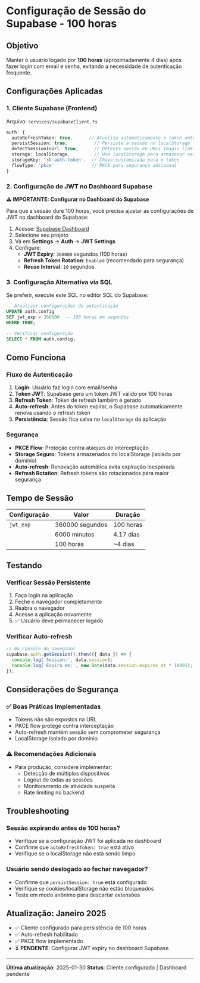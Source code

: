 # Configuração de Sessão do Supabase - 100 horas

## Objetivo
Manter o usuário logado por **100 horas** (aproximadamente 4 dias) após fazer login com email e senha, evitando a necessidade de autenticação frequente.

## Configurações Aplicadas

### 1. Cliente Supabase (Frontend)
Arquivo: `services/supabaseClient.ts`

```typescript
auth: {
  autoRefreshToken: true,      // Atualiza automaticamente o token antes de expirar
  persistSession: true,          // Persiste a sessão no localStorage
  detectSessionInUrl: true,      // Detecta sessão em URLs (magic links, OAuth)
  storage: localStorage,         // Usa localStorage para armazenar sessão
  storageKey: 'sb-auth-token',  // Chave customizada para o token
  flowType: 'pkce'              // PKCE para segurança adicional
}
```

### 2. Configuração do JWT no Dashboard Supabase

**⚠️ IMPORTANTE: Configurar no Dashboard do Supabase**

Para que a sessão dure 100 horas, você precisa ajustar as configurações de JWT no dashboard do Supabase:

1. Acesse: [Supabase Dashboard](https://app.supabase.com)
2. Selecione seu projeto
3. Vá em **Settings** → **Auth** → **JWT Settings**
4. Configure:
   - **JWT Expiry**: `360000` segundos (100 horas)
   - **Refresh Token Rotation**: `Enabled` (recomendado para segurança)
   - **Reuse Interval**: `10` segundos

### 3. Configuração Alternativa via SQL

Se preferir, execute este SQL no editor SQL do Supabase:

```sql
-- Atualizar configurações de autenticação
UPDATE auth.config
SET jwt_exp = 360000  -- 100 horas em segundos
WHERE TRUE;

-- Verificar configuração
SELECT * FROM auth.config;
```

## Como Funciona

### Fluxo de Autenticação
1. **Login**: Usuário faz login com email/senha
2. **Token JWT**: Supabase gera um token JWT válido por 100 horas
3. **Refresh Token**: Token de refresh também é gerado
4. **Auto-refresh**: Antes do token expirar, o Supabase automaticamente renova usando o refresh token
5. **Persistência**: Sessão fica salva no `localStorage` da aplicação

### Segurança
- **PKCE Flow**: Proteção contra ataques de interceptação
- **Storage Seguro**: Tokens armazenados no localStorage (isolado por domínio)
- **Auto-refresh**: Renovação automática evita expiração inesperada
- **Refresh Rotation**: Refresh tokens são rotacionados para maior segurança

## Tempo de Sessão

| Configuração | Valor | Duração |
|--------------|-------|---------|
| `jwt_exp` | 360000 segundos | 100 horas |
| | 6000 minutos | 4.17 dias |
| | 100 horas | ~4 dias |

## Testando

### Verificar Sessão Persistente
1. Faça login na aplicação
2. Feche o navegador completamente
3. Reabra o navegador
4. Acesse a aplicação novamente
5. ✅ Usuário deve permanecer logado

### Verificar Auto-refresh
```typescript
// No console do navegador
supabase.auth.getSession().then(({ data }) => {
  console.log('Session:', data.session);
  console.log('Expira em:', new Date(data.session.expires_at * 1000));
});
```

## Considerações de Segurança

### ✅ Boas Práticas Implementadas
- Tokens não são expostos na URL
- PKCE flow protege contra interceptação
- Auto-refresh mantém sessão sem comprometer segurança
- LocalStorage isolado por domínio

### ⚠️ Recomendações Adicionais
- Para produção, considere implementar:
  - Detecção de múltiplos dispositivos
  - Logout de todas as sessões
  - Monitoramento de atividade suspeita
  - Rate limiting no backend

## Troubleshooting

### Sessão expirando antes de 100 horas?
- Verifique se a configuração JWT foi aplicada no dashboard
- Confirme que `autoRefreshToken: true` está ativo
- Verifique se o localStorage não está sendo limpo

### Usuário sendo deslogado ao fechar navegador?
- Confirme que `persistSession: true` está configurado
- Verifique se cookies/localStorage não estão bloqueados
- Teste em modo anônimo para descartar extensões

## Atualização: Janeiro 2025
- ✅ Cliente configurado para persistência de 100 horas
- ✅ Auto-refresh habilitado
- ✅ PKCE flow implementado
- ⏳ **PENDENTE**: Configurar JWT expiry no dashboard Supabase

---

**Última atualização**: 2025-01-30
**Status**: Cliente configurado | Dashboard pendente
